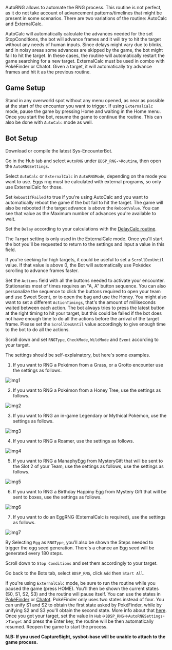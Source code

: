 AutoRNG allows to automate the RNG process. This routine is not perfect, as it do not take account of advancement patterns/timelines that might be present in some scenarios. There are two variations of the routine: AutoCalc and ExternalCalc.

AutoCalc will automatically calculate the advances needed for the set StopConditions, the bot will advance frames and it will try to hit the target without any needs of human inputs. Since delays might vary due to blinks, and in noisy areas some advances are skipped by the game, the bot might fail to hit the target. In these cases, the routine will automatically restart the game searching for a new target. ExternalCalc must be used in combo with PokéFinder or Chatot. Given a target, it will automatically try advance frames and hit it as the previous routine.

## Game Setup
Stand in any overworld spot without any menu opened, as near as possible at the start of the encounter you want to trigger.
If using `ExternalCalc` mode, pause the game by pressing Home and waiting in the Home menu. Once you start the bot, resume the game to continue the routine. This can also be done with `AutoCalc` mode as well.

## Bot Setup
Download or compile the latest Sys-EncounterBot.

Go in the Hub tab and select `AutoRNG` under `BDSP_RNG->Routine`, then open the `AutoRNGSettings`.

Select `AutoCalc` or `ExternalCalc` in `AutoRNGMode`, depending on the mode you want to use. Eggs rng must be calculated with external programs, so only use ExternalCalc for those.

Set `RebootIfFailed` to true if you're using AutoCalc and you want to automatically reboot the game if the bot fail to hit the target. The  game will also be rebooted if the target advance is above the `RebootValue`. You can see that value as the Maximum number of advances you're available to wait.

Set the `Delay` according to your calculations with the [DelayCalc routine](https://github.com/Manu098vm/Sys-EncounterBot.NET/wiki/DelayCalc).

The `Target` setting is only used in the ExternalCalc mode. Once you'll start the bot you'll be requested to return to the settings and input a value in this field.

If you're seeking for high targets, it could be useful to set a `ScrollDexUntil` value. If that value is above 0, the Bot will automatically use Pokédex scrolling to advance frames faster.

Set the `Actions` field with all the buttons needed to activate your encounter. Stationaries most of times requires an "A, A" button sequence. You can also personalize the sequence to click the buttons required to open your team and use Sweet Scent, or to open the bag and use the Honey.
You might also want to set a different `ActionTimings`, that's the amount of milliseconds waited between each action.
The bot always tries to press the latest button at the right timing to hit your target, but this could be failed if the bot does not have enough time to do all the actions before the arrival of the target frame. Please set the `ScrollDexUntil` value accordingly to give enough time to the bot to do all the actions.

Scroll down and set `RNGType`, `CheckMode`, `WildMode` and `Event` according to your target.

The settings should be self-explainatory, but here's some examples.

1. If you want to RNG a Pokémon from a Grass, or a Grotto encounter use the settings as follows.

![img1](https://i.imgur.com/EbAIFMr.png)

2. If you want to RNG a Pokémon from a Honey Tree, use the settings as follows.

![img2](https://i.imgur.com/P87Avll.png)

3. If you want to RNG an in-game Legendary or Mythical Pokémon, use the settings as follows.

![img3](https://i.imgur.com/jKUUXIw.png)

4. If you want to RNG a Roamer, use the settings as follows.

![img4](https://i.imgur.com/oXzT6qd.png)

5. If you want to RNG a ManaphyEgg from MysteryGift that will be sent to the Slot 2 of your Team, use the settings as follows, use the settings as follows.

![img5](https://i.imgur.com/FQvipTT.png)

6. If you want to RNG a Birthday Happiny Egg from Mystery Gift that will be sent to boxes, use the settings as follows.

![img6](https://i.imgur.com/2KJNsGs.png)

7. If you want to do an EggRNG (ExternalCalc is required), use the settings as follows.

![img7](https://i.imgur.com/yPmpuHz.png)

By Selecting `Egg` as `RNGType`, you'll also be shown the Steps needed to trigger the egg seed generation. There's a chance an Egg seed will be generated every 180 steps.

Scroll down to `Stop Conditions` and set them accordingly to your target.

Go back to the Bots tab, select `BDSP_RNG`, click `Add` then `Start All`.

If you're using `ExternalCalc` mode, be sure to run the routine while you paused the game (press HOME). You'll then be shown the current states (S0, S1, S2, S3) and the routine will pause itself. You can use the states in [PokéFinder](https://github.com/Admiral-Fish/PokeFinder/releases) or [Chatot](https://chatot.pokemonrng.com/#/bdsp). PokéFinder only uses two states instead of four. You can unify S1 and S2 to obtain the first state asked by PokéFinder, while by unifying S2 and S3 you'll obtain the second state. More info about that [here](https://www.pokemonrng.com/rough-drafts/).
Once you got your target, set the value in `Hub`->`BDSP_RNG`->`AutoRNGSettings`->`Target` and press the Enter key, the routine will be then automatically resumed. Reopen the game to start the process.

**N.B: If you used CaptureSight, sysbot-base will be unable to attach to the game process.**